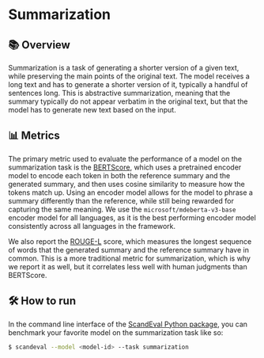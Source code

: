 # Summarization


## 📚 Overview

Summarization is a task of generating a shorter version of a given text, while
preserving the main points of the original text. The model receives a long text and has
to generate a shorter version of it, typically a handful of sentences long. This is
abstractive summarization, meaning that the summary typically do not appear verbatim in
the original text, but that the model has to generate new text based on the input.


## 📊 Metrics

The primary metric used to evaluate the performance of a model on the summarization task
is the [BERTScore](https://doi.org/10.48550/arXiv.1904.09675), which uses a pretrained
encoder model to encode each token in both the reference summary and the generated
summary, and then uses cosine similarity to measure how the tokens match up. Using an
encoder model allows for the model to phrase a summary differently than the reference,
while still being rewarded for capturing the same meaning. We use the
`microsoft/mdeberta-v3-base` encoder model for all languages, as it is the best
performing encoder model consistently across all languages in the framework.

We also report the [ROUGE-L](https://www.aclweb.org/anthology/W04-1013/) score, which
measures the longest sequence of words that the generated summary and the reference
summary have in common. This is a more traditional metric for summarization, which is
why we report it as well, but it correlates less well with human judgments than
BERTScore.


## 🛠️ How to run

In the command line interface of the [ScandEval Python package](/python-package.md), you
can benchmark your favorite model on the summarization task like so:

```bash
$ scandeval --model <model-id> --task summarization
```
